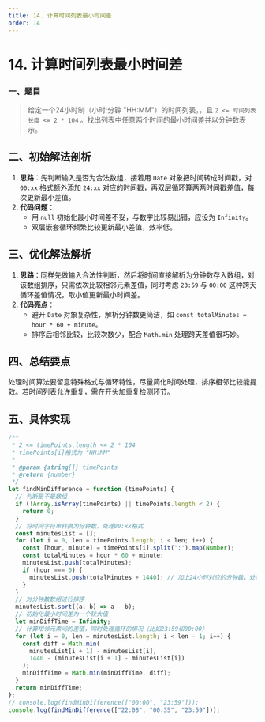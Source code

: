 ```yaml
---
title: 14. 计算时间列表最小时间差
order: 14
---
```


# 14. 计算时间列表最小时间差

### 一、题目

> 给定一个24小时制（小时:分钟 "HH:MM"）的时间列表，，且 `2 <= 时间列表长度 <= 2 * 104` 。找出列表中任意两个时间的最小时间差并以分钟数表示。

## 二、初始解法剖析
1. **思路**：先判断输入是否为合法数组，接着用 `Date` 对象把时间转成时间戳，对 `00:xx` 格式额外添加 `24:xx` 对应的时间戳，再双层循环算两两时间戳差值，每次更新最小差值。
2. **代码问题**：
    - 用 `null` 初始化最小时间差不妥，与数字比较易出错，应设为 `Infinity`。
    - 双层嵌套循环频繁比较更新最小差值，效率低。

## 三、优化解法解析
1. **思路**：同样先做输入合法性判断，然后将时间直接解析为分钟数存入数组，对该数组排序，只需依次比较相邻元素差值，同时考虑 `23:59` 与 `00:00` 这种跨天循环差值情况，取小值更新最小时间差。
2. **代码亮点**：
    - 避开 `Date` 对象复杂性，解析分钟数更简洁，如 `const totalMinutes = hour * 60 + minute`。
    - 排序后相邻比较，比较次数少，配合 `Math.min` 处理跨天差值很巧妙。

## 四、总结要点
处理时间算法要留意特殊格式与循环特性，尽量简化时间处理，排序相邻比较能提效。若时间列表允许重复，需在开头加重复检测环节。 

## 五、具体实现

```js
/**
 * 2 <= timePoints.length <= 2 * 104
 * timePoints[i]格式为 "HH:MM"
 *
 * @param {string[]} timePoints
 * @return {number}
 */
let findMinDifference = function (timePoints) {
  // 判断是不是数组
  if (!Array.isArray(timePoints) || timePoints.length < 2) {
    return 0;
  }
  // 将时间字符串转换为分钟数，处理00:xx格式
  const minutesList = [];
  for (let i = 0, len = timePoints.length; i < len; i++) {
    const [hour, minute] = timePoints[i].split(':').map(Number);
    const totalMinutes = hour * 60 + minute;
    minutesList.push(totalMinutes);
    if (hour === 0) {
      minutesList.push(totalMinutes + 1440); // 加上24小时对应的分钟数，处理00:xx格式
    }
  }
  // 对分钟数数组进行排序
  minutesList.sort((a, b) => a - b);
  // 初始化最小时间差为一个较大值
  let minDiffTime = Infinity;
  // 计算相邻元素间的差值，同时处理循环的情况（比如23:59和00:00）
  for (let i = 0, len = minutesList.length; i < len - 1; i++) {
    const diff = Math.min(
      minutesList[i + 1] - minutesList[i],
      1440 - (minutesList[i + 1] - minutesList[i])
    );
    minDiffTime = Math.min(minDiffTime, diff);
  }
  return minDiffTime;
};
// console.log(findMinDifference(["00:00", "23:59"]));
console.log(findMinDifference(["22:08", "00:35", "23:59"]));
```
